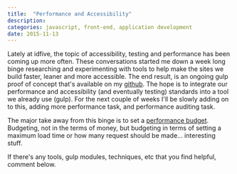 ```yaml
---
title:  "Performance and Accessibility"
description:
categories: javascript, front-end, application development
date: 2015-11-13
---
```


Lately at idfive, the topic of accessibility, testing and performance has been coming up more often.
These conversations started me down a week long binge researching and experimenting with tools to help make the sites we build faster, leaner and more accessible. The end result, is an ongoing gulp proof of concept that's available on my [github][github-poc]. The hope is to integrate our performance and accessibility (and eventually testing) standards into a tool we already use (gulp). For the next couple of weeks I'll be slowly adding on to this, adding more performance task, and performance auditing task.

The major take away from this binge is to set a [performance budget][perf]. Budgeting, not in the terms of money, but budgeting in terms of setting a maximum load time or how many request should be made... interesting stuff.

If there's any tools, gulp modules, techniques, etc that you find helpful, comment below.


[github-poc]: https://github.com/Steveiscreative/Gulp-Accessibility-POC
[perf]: https://timkadlec.com/2013/01/setting-a-performance-budget/
